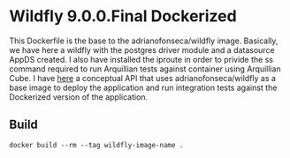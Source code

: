 # Wildfly 9.0.0.Final Dockerized

This Dockerfile is the base to the adrianofonseca/wildfly image. Basically, we have here a wildfly with the postgres driver module and a datasource AppDS created. I also have installed the iproute in order to privide the ss command required to run Arquillian tests against container using Arquillian Cube. 
I have [here](https://github.com/adriano-fonseca/PlayWithJEE) a conceptual API that uses adrianofonseca/wildfly as a base image to deploy the application and run integration tests against the Dockerized version of the application. 

## Build

    docker build --rm --tag wildfly-image-name .
